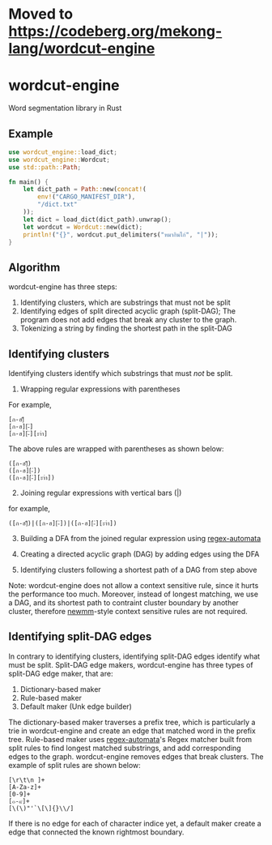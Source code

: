 # Moved to https://codeberg.org/mekong-lang/wordcut-engine

# wordcut-engine

Word segmentation library in Rust

## Example

```Rust
use wordcut_engine::load_dict;
use wordcut_engine::Wordcut;
use std::path::Path;

fn main() {
    let dict_path = Path::new(concat!(
        env!("CARGO_MANIFEST_DIR"),
        "/dict.txt"
    ));
    let dict = load_dict(dict_path).unwrap();
    let wordcut = Wordcut::new(dict);
    println!("{}", wordcut.put_delimiters("หมากินไก่", "|"));
}
```

## Algorithm

wordcut-engine has three steps:

1. Identifying clusters, which are substrings that must not be split
2. Identifying edges of split directed acyclic graph (split-DAG); The program does not add edges that break any cluster to the graph.
3. Tokenizing a string by finding the shortest path in the split-DAG

## Identifying clusters

Identifying clusters identify which substrings that must _not_ be split.

1. Wrapping regular expressions with parentheses

For example,

```
[ก-ฮ]็
[ก-ฮ][่-๋]
[ก-ฮ][่-๋][ะาำ]
```

The above rules are wrapped with parentheses as shown below:

```
([ก-ฮ]็)
([ก-ฮ][่-๋])
([ก-ฮ][่-๋][ะาำ])
```

2. Joining regular expressions with vertical bars (|) 

for example, 

```
([ก-ฮ]็)|([ก-ฮ][่-๋])|([ก-ฮ][่-๋][ะาำ])
```

3. Building a DFA from the joined regular expression using [regex-automata](https://github.com/BurntSushi/regex-automata)

4. Creating a directed acyclic graph (DAG) by adding edges using the DFA

5. Identifying clusters following a shortest path of a DAG from step above

Note: wordcut-engine does not allow a context sensitive rule, since it hurts the performance too much. Moreover, instead of longest matching, we use a DAG, and its shortest path to contraint cluster boundary by another cluster, therefore [newmm](https://github.com/PyThaiNLP/pythainlp/blob/dev/pythainlp/tokenize/newmm.py)-style context sensitive rules are not required.


## Identifying split-DAG edges

In contrary to identifying clusters, identifying split-DAG edges identify what must be split. Split-DAG edge makers, wordcut-engine has three types of split-DAG edge maker, that are:

1. Dictionary-based maker
2. Rule-based maker
3. Default maker (Unk edge builder)

The dictionary-based maker traverses a prefix tree, which is particularly a trie in wordcut-engine and create an edge that matched word in the prefix tree. Rule-based maker uses [regex-automata](https://github.com/BurntSushi/regex-automata)'s Regex matcher built from split rules to find longest matched substrings, and add corresponding edges to the graph. wordcut-engine removes edges that break clusters. The example of split rules are shown below:

```
[\r\t\n ]+
[A-Za-z]+
[0-9]+
[๐-๙]+
[\(\)"'`\[\]{}\\/]
```

If there is no edge for each of character indice yet, a default maker create a edge that connected the known rightmost boundary.
